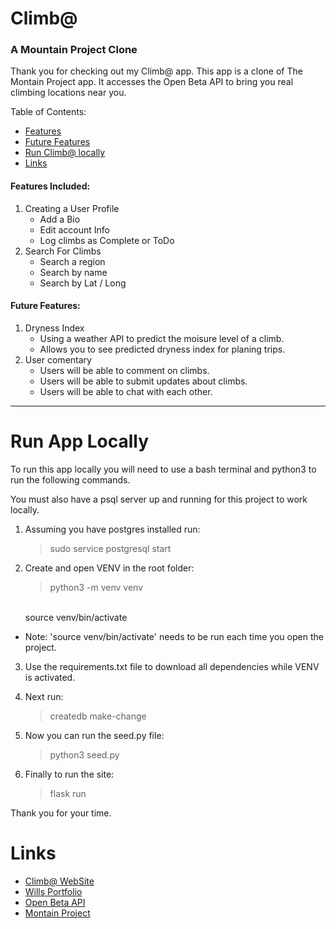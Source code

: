 # Climb@
### A Mountain Project Clone

Thank you for checking out my Climb@ app. This app is a clone of The Montain Project app. It accesses the Open Beta API to bring you real climbing locations near you.

Table of Contents:
* [Features](#features-included)
* [Future Features](#future-features)
* [Run Climb@ locally](#run-app-locally)
* [Links](#links)

#### Features Included:

1. Creating a User Profile
    * Add a Bio
    * Edit account Info
    * Log climbs as Complete or ToDo
2. Search For Climbs
    * Search a region
    * Search by name
    * Search by Lat / Long

#### Future Features:
1. Dryness Index
    * Using a weather API to predict the moisure level of a climb.
    * Allows you to see predicted dryness index for planing trips.
2. User comentary
    * Users will be able to comment on climbs.
    * Users will be able to submit updates about climbs.
    * Users will be able to chat with each other.

---

# Run App Locally

To run this app locally you will need to use a bash terminal and python3 to run the following commands.

You must also have a psql server up and running for this project to work locally.

1. Assuming you have postgres installed run:
    >sudo service postgresql start

2. Create and open VENV in the root folder:
    >python3 -m venv venv
    <br>
    source venv/bin/activate
* Note: 'source venv/bin/activate' needs to be run each time you open the project.

3. Use the requirements.txt file to download all dependencies while VENV is activated.

4. Next run:
    > createdb make-change

5. Now you can run the seed.py file:
    > python3 seed.py

6. Finally to run the site:
    > flask run

Thank you for your time.

# Links

* [Climb@ WebSite][ClimbAtWeb]
* [Wills Portfolio][WSWeb]
* [Open Beta API][OpenBeta]
* [Montain Project][MTNProject]

[ClimbAtWeb]: https://www.william-stiles.com/
[WSWeb]: https://www.william-stiles.com/
[OpenBeta]: https://openbeta.io/api/
[MTNProject]: https://www.mountainproject.com/